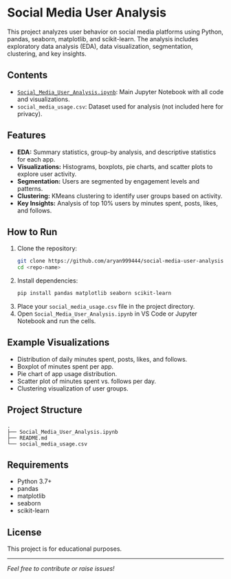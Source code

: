 # Social Media User Analysis

This project analyzes user behavior on social media platforms using Python, pandas, seaborn, matplotlib, and scikit-learn. The analysis includes exploratory data analysis (EDA), data visualization, segmentation, clustering, and key insights.

## Contents

- [`Social_Media_User_Analysis.ipynb`](Social_Media_User_Analysis.ipynb): Main Jupyter Notebook with all code and visualizations.
- `social_media_usage.csv`: Dataset used for analysis (not included here for privacy).

## Features

- **EDA:** Summary statistics, group-by analysis, and descriptive statistics for each app.
- **Visualizations:** Histograms, boxplots, pie charts, and scatter plots to explore user activity.
- **Segmentation:** Users are segmented by engagement levels and patterns.
- **Clustering:** KMeans clustering to identify user groups based on activity.
- **Key Insights:** Analysis of top 10% users by minutes spent, posts, likes, and follows.

## How to Run

1. Clone the repository:
   ```bash
   git clone https://github.com/aryan999444/social-media-user-analysis.git 
   cd <repo-name>
   ```
2. Install dependencies:
   ```bash
   pip install pandas matplotlib seaborn scikit-learn
   ```
3. Place your `social_media_usage.csv` file in the project directory.
4. Open `Social_Media_User_Analysis.ipynb` in VS Code or Jupyter Notebook and run the cells.

## Example Visualizations

- Distribution of daily minutes spent, posts, likes, and follows.
- Boxplot of minutes spent per app.
- Pie chart of app usage distribution.
- Scatter plot of minutes spent vs. follows per day.
- Clustering visualization of user groups.

## Project Structure

```
.
├── Social_Media_User_Analysis.ipynb
├── README.md
└── social_media_usage.csv
```

## Requirements

- Python 3.7+
- pandas
- matplotlib
- seaborn
- scikit-learn

## License

This project is for educational purposes.

---


*Feel free to contribute or raise issues!*
